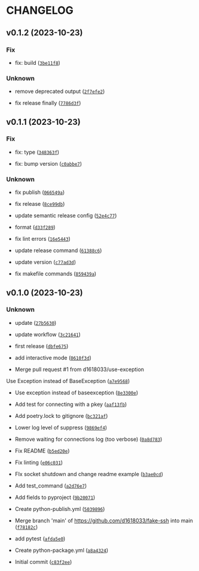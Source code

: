 # CHANGELOG



## v0.1.2 (2023-10-23)

### Fix

* fix: build ([`3be11f8`](https://github.com/DanielHabenicht/mock-ssh/commit/3be11f8db4769231d89c9263eb00ef2109a87f9d))

### Unknown

* remove deprecated output ([`2f7efe2`](https://github.com/DanielHabenicht/mock-ssh/commit/2f7efe2b935fa991469f67228d2548879ee08a02))

* fix release finally ([`7786d3f`](https://github.com/DanielHabenicht/mock-ssh/commit/7786d3ff474863c128337a52e4f666dc81087c78))


## v0.1.1 (2023-10-23)

### Fix

* fix: type ([`348363f`](https://github.com/DanielHabenicht/mock-ssh/commit/348363fd9449fcb92ce10e1ae83b38a8804e4b99))

* fix: bump version ([`c0abbe7`](https://github.com/DanielHabenicht/mock-ssh/commit/c0abbe7a15e136c0eb029b083c6d106380b95caa))

### Unknown

* fix publish ([`066549a`](https://github.com/DanielHabenicht/mock-ssh/commit/066549ad18423fd16eb8e107bd04719e4120fdbc))

* fix release ([`8ce99db`](https://github.com/DanielHabenicht/mock-ssh/commit/8ce99dba45fa86c838cfc5434af4c989885fe15e))

* update semantic release config ([`52e4c77`](https://github.com/DanielHabenicht/mock-ssh/commit/52e4c779117c9d71c6cd7dd19ce741424342ec7b))

* format ([`d33f289`](https://github.com/DanielHabenicht/mock-ssh/commit/d33f289880f3675756f672c0da7ea7c91b0dfb49))

* fix lint errors ([`16e5443`](https://github.com/DanielHabenicht/mock-ssh/commit/16e5443158f4e9dbcf611462411d1167d947e628))

* update release command ([`61388c6`](https://github.com/DanielHabenicht/mock-ssh/commit/61388c69f10ea4fa1a09603ee4fd3d47585e1dc8))

* update version ([`c77ad3d`](https://github.com/DanielHabenicht/mock-ssh/commit/c77ad3dc09d056c0022962e6a3689fcbc60c93d9))

* fix makefile commands ([`859439a`](https://github.com/DanielHabenicht/mock-ssh/commit/859439ac19ba7d80e2128605d6ced4183a679a56))


## v0.1.0 (2023-10-23)

### Unknown

* update ([`27b5630`](https://github.com/DanielHabenicht/mock-ssh/commit/27b56306498b651bad8480a5d5064a34d629d8ae))

* update workflow ([`3c21641`](https://github.com/DanielHabenicht/mock-ssh/commit/3c21641011d4e51cbf1fbb804a383bdc79091c60))

* first release ([`dbfe675`](https://github.com/DanielHabenicht/mock-ssh/commit/dbfe67579572225102e70d929a383142fc91e926))

* add interactive mode ([`0610f3d`](https://github.com/DanielHabenicht/mock-ssh/commit/0610f3dad3e859d6c9520c43fb9a960995c6d690))

* Merge pull request #1 from d1618033/use-exception

Use Exception instead of BaseException ([`a7e9568`](https://github.com/DanielHabenicht/mock-ssh/commit/a7e9568d7ed588a6bb8a64ec9a8d4d5ca7358537))

* Use exception instead of baseexception ([`8e3300e`](https://github.com/DanielHabenicht/mock-ssh/commit/8e3300ea99cdad405e6e19ec90872104a7078ac9))

* Add test for connecting with a pkey ([`aaf13fb`](https://github.com/DanielHabenicht/mock-ssh/commit/aaf13fb42e0070451b60193ffef22460df089330))

* Add poetry.lock to gitignore ([`bc321af`](https://github.com/DanielHabenicht/mock-ssh/commit/bc321af47c0d0c4a340cf67ff62a8f17688eb634))

* Lower log level of suppress ([`9869ef4`](https://github.com/DanielHabenicht/mock-ssh/commit/9869ef43076e645a0d541231e242d15c103f9d6e))

* Remove waiting for connections log (too verbose) ([`0a8d783`](https://github.com/DanielHabenicht/mock-ssh/commit/0a8d7837047474a2d4345f2f6d6225cf39e1fc5b))

* Fix README ([`b5ed20e`](https://github.com/DanielHabenicht/mock-ssh/commit/b5ed20e89e8d25205baed8b0550a81113481f7e6))

* Fix linting ([`e06c031`](https://github.com/DanielHabenicht/mock-ssh/commit/e06c03168a57d925a13d173e33921049df1bef3e))

* FIx socket shutdown and change readme example ([`b3ae0cd`](https://github.com/DanielHabenicht/mock-ssh/commit/b3ae0cd2216380564f333a94d5c044a9068f551a))

* Add test_command ([`a2d76e7`](https://github.com/DanielHabenicht/mock-ssh/commit/a2d76e7a54f3fde6713f0244f1410d7a73d97024))

* Add fields to pyproject ([`9b20071`](https://github.com/DanielHabenicht/mock-ssh/commit/9b20071c5f65f9223fb885287011e7ffc7ad3047))

* Create python-publish.yml ([`5039896`](https://github.com/DanielHabenicht/mock-ssh/commit/5039896cc791264f433fb4a99ffc76fde69d5e69))

* Merge branch &#39;main&#39; of https://github.com/d1618033/fake-ssh into main ([`f78182c`](https://github.com/DanielHabenicht/mock-ssh/commit/f78182c19e3c40ece75c18b0088e5d175267dce0))

* add pytest ([`afda5e0`](https://github.com/DanielHabenicht/mock-ssh/commit/afda5e01f09a8510ee7cf89239e04ef1d7939e5e))

* Create python-package.yml ([`a8a4324`](https://github.com/DanielHabenicht/mock-ssh/commit/a8a4324ffc1db372e5d1d613ca11506a75dd8569))

* Initial commit ([`c83f2ee`](https://github.com/DanielHabenicht/mock-ssh/commit/c83f2ee288dc6122143217794b2018c74fc1d788))
